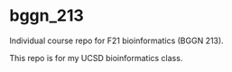 # bggn_213
Individual course repo for F21 bioinformatics (BGGN 213). 


This repo is for my UCSD bioinformatics class. 
